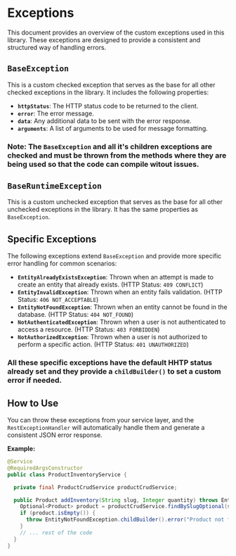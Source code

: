 # Exceptions

This document provides an overview of the custom exceptions used in this library. These exceptions are designed to provide a consistent and structured way of handling errors.

## `BaseException`

This is a custom checked exception that serves as the base for all other checked exceptions in the library. It includes the following properties:

- **`httpStatus`**: The HTTP status code to be returned to the client.
- **`error`**: The error message.
- **`data`**: Any additional data to be sent with the error response.
- **`arguments`**: A list of arguments to be used for message formatting.

### Note: The `BaseException` and all it's children exceptions are checked and must be thrown from the methods where they are being used so that the code can compile witout issues.

## `BaseRuntimeException`

This is a custom unchecked exception that serves as the base for all other unchecked exceptions in the library. It has the same properties as `BaseException`.

## Specific Exceptions

The following exceptions extend `BaseException` and provide more specific error handling for common scenarios:

- **`EntityAlreadyExistsException`**: Thrown when an attempt is made to create an entity that already exists. (HTTP Status: `409 CONFLICT`)
- **`EntityInvalidException`**: Thrown when an entity fails validation. (HTTP Status: `406 NOT_ACCEPTABLE`)
- **`EntityNotFoundException`**: Thrown when an entity cannot be found in the database. (HTTP Status: `404 NOT_FOUND`)
- **`NotAuthenticatedException`**: Thrown when a user is not authenticated to access a resource. (HTTP Status: `403 FORBIDDEN`)
- **`NotAuthorizedException`**: Thrown when a user is not authorized to perform a specific action. (HTTP Status: `401 UNAUTHORIZED`)

### All these specific exceptions have the default HHTP status already set and they provide a `childBuilder()` to set a custom error if needed.

## How to Use

You can throw these exceptions from your service layer, and the `RestExceptionHandler` will automatically handle them and generate a consistent JSON error response.

**Example:**

```java
@Service
@RequiredArgsConstructor
public class ProductInventoryService {

  private final ProductCrudService productCrudService;

  public Product addInventory(String slug, Integer quantity) throws EntityNotFoundException {
    Optional<Product> product = productCrudService.findBySlugOptional(slug);
    if (product.isEmpty()) {
      throw EntityNotFoundException.childBuilder().error("Product not found with slug: " + slug).build();
    }
    // ... rest of the code
  }
}
```
